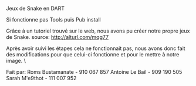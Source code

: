 Jeux de Snake en DART

Si fonctionne pas Tools puis Pub install 

Grâce à un tutoriel trouvé sur le web, nous avons pu créer notre propre jeux de Snake. 
source: http://alturl.com/mqg77

Après avoir suivi les étapes cela ne fonctionnait pas, nous avons donc fait des modifications pour que celui-ci fonctionne et pour le mettre à notre image. \

Fait par:
Roms Bustamanate - 910 067 857
Antoine Le Bail - 909 190 505
Sarah M\'e9thot - 111 007 952
